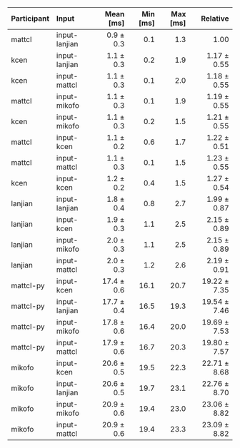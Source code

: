 | Participant | Input | Mean [ms] | Min [ms] | Max [ms] | Relative |
|:---|:---|---:|---:|---:|---:|
| mattcl | input-lanjian | 0.9 ± 0.3 | 0.1 | 1.3 | 1.00 |
| kcen | input-lanjian | 1.1 ± 0.3 | 0.2 | 1.9 | 1.17 ± 0.55 |
| kcen | input-mattcl | 1.1 ± 0.3 | 0.1 | 2.0 | 1.18 ± 0.55 |
| mattcl | input-mikofo | 1.1 ± 0.3 | 0.1 | 1.9 | 1.19 ± 0.55 |
| kcen | input-mikofo | 1.1 ± 0.3 | 0.2 | 1.5 | 1.21 ± 0.55 |
| mattcl | input-kcen | 1.1 ± 0.2 | 0.6 | 1.7 | 1.22 ± 0.51 |
| mattcl | input-mattcl | 1.1 ± 0.3 | 0.1 | 1.5 | 1.23 ± 0.55 |
| kcen | input-kcen | 1.2 ± 0.2 | 0.4 | 1.5 | 1.27 ± 0.54 |
| lanjian | input-lanjian | 1.8 ± 0.4 | 0.8 | 2.7 | 1.99 ± 0.87 |
| lanjian | input-kcen | 1.9 ± 0.3 | 1.1 | 2.5 | 2.15 ± 0.89 |
| lanjian | input-mikofo | 2.0 ± 0.3 | 1.1 | 2.5 | 2.15 ± 0.89 |
| lanjian | input-mattcl | 2.0 ± 0.3 | 1.2 | 2.6 | 2.19 ± 0.91 |
| mattcl-py | input-kcen | 17.4 ± 0.6 | 16.1 | 20.7 | 19.22 ± 7.35 |
| mattcl-py | input-lanjian | 17.7 ± 0.4 | 16.5 | 19.3 | 19.54 ± 7.46 |
| mattcl-py | input-mikofo | 17.8 ± 0.6 | 16.4 | 20.0 | 19.69 ± 7.53 |
| mattcl-py | input-mattcl | 17.9 ± 0.6 | 16.7 | 20.3 | 19.80 ± 7.57 |
| mikofo | input-kcen | 20.6 ± 0.5 | 19.5 | 22.3 | 22.71 ± 8.68 |
| mikofo | input-lanjian | 20.6 ± 0.5 | 19.7 | 23.1 | 22.76 ± 8.70 |
| mikofo | input-mikofo | 20.9 ± 0.6 | 19.4 | 23.0 | 23.06 ± 8.82 |
| mikofo | input-mattcl | 20.9 ± 0.6 | 19.4 | 23.3 | 23.09 ± 8.82 |
